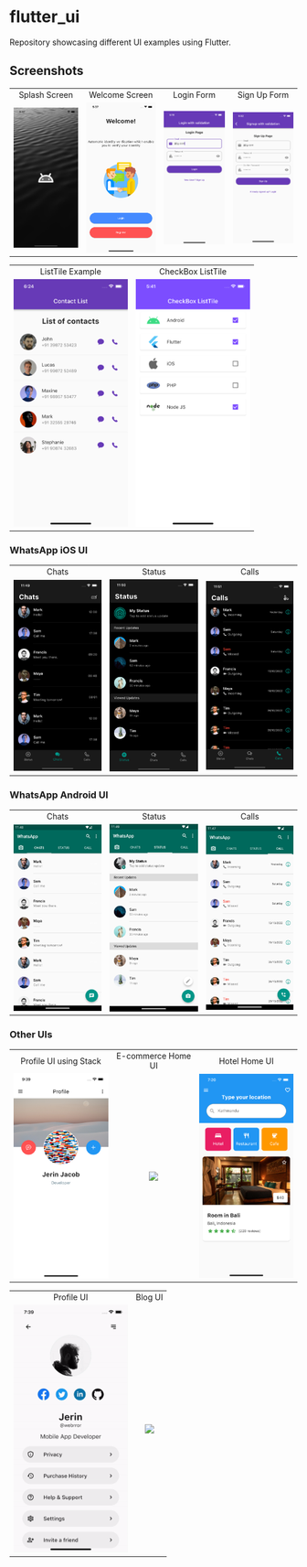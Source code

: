 # flutter_ui

Repository showcasing different UI examples using Flutter.

## Screenshots

<table>
  <tr>
    <td align="center">Splash Screen</td>
    <td align="center">Welcome Screen</td>
    <td align="center">Login Form</td>
    <td align="center">Sign Up Form</td>
  </tr>
  <tr>
    <td align="center"><img src="screenshots/1.png" width=200></td>
    <td align="center"><img src="screenshots/2.png" width=200></td>
    <td align="center"><img src="screenshots/3.png" width=200></td>
    <td align="center"><img src="screenshots/4.png" width=200></td>
    
  </tr>
</table>

<table>
  <tr>
    <td align="center">ListTile Example</td>
    <td align="center">CheckBox ListTile</td>
  </tr>
  <tr>
    <td align="center"><img src="screenshots/5.png" width=200></td>
    <td align="center"><img src="screenshots/checkboxlisttile.png" width=200></td>
  </tr>
</table>

### WhatsApp iOS UI


<table>
  <tr>
    <td align="center">Chats</td>
    <td align="center">Status</td>
    <td align="center">Calls</td>
  </tr>
  <tr>
    <td align="center"><img src="screenshots/whatsapp/ios/chats.png" width=200></td>
    <td align="center"><img src="screenshots/whatsapp/ios/status.png" width=200></td>
    <td align="center"><img src="screenshots/whatsapp/ios/calls.png" width=200></td>

  </tr>
</table>

### WhatsApp Android UI


<table>
  <tr>
    <td align="center">Chats</td>
    <td align="center">Status</td>
    <td align="center">Calls</td>
  </tr>
  <tr>
    <td align="center"><img src="screenshots/whatsapp/android/chats.png" width=200></td>
    <td align="center"><img src="screenshots/whatsapp/android/status.png" width=200></td>
    <td align="center"><img src="screenshots/whatsapp/android/calls.png" width=200></td>

  </tr>
</table>

### Other UIs

<table>
  <tr>
    <td align="center">Profile UI using Stack</td>
    <td align="center">E-commerce Home UI</td>
    <td align="center">Hotel Home UI</td>
   
  </tr>
  <tr>
    <td align="center"><img src="screenshots/profileuistack.png" width=200></td>
    <td align="center"><img src="screenshots/gifs/ecommui.gif" width=200></td>
    <td align="center"><img src="screenshots/hotelui.png" width=200></td>
    
  </tr>
</table>

<table>
  <tr>
    <td align="center">Profile UI</td>
    <td align="center">Blog UI</td>

  </tr>
  <tr>
    <td align="center"><img src="screenshots/gifs/profileui.gif" width=200></td>
    <td align="center"><img src="screenshots/gifs/blogui.gif" width=200></td>
    
  </tr>
</table>

